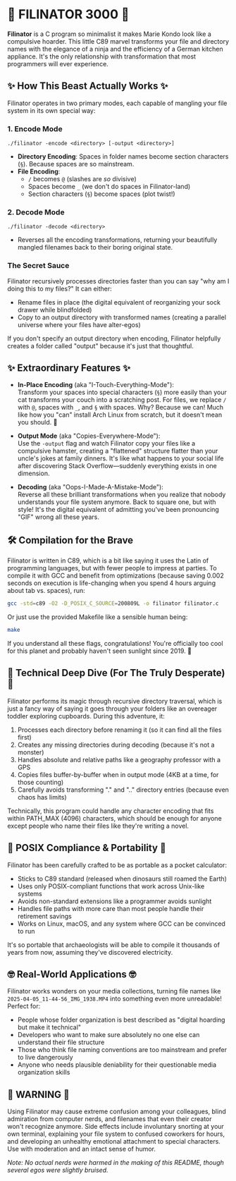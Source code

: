 # 🤖 FILINATOR 3000 🤖

**Filinator** is a C program so minimalist it makes Marie Kondo look like a compulsive hoarder. This little C89 marvel transforms your file and directory names with the elegance of a ninja and the efficiency of a German kitchen appliance. It's the only relationship with transformation that most programmers will ever experience.

## ✨ How This Beast Actually Works ✨

Filinator operates in two primary modes, each capable of mangling your file system in its own special way:

### 1. Encode Mode
```
./filinator -encode <directory> [-output <directory>]
```
- **Directory Encoding**: Spaces in folder names become section characters (`§`). Because spaces are so mainstream.
- **File Encoding**: 
  - `/` becomes `@` (slashes are *so* divisive)
  - Spaces become `_` (we don't do spaces in Filinator-land)
  - Section characters (`§`) become spaces (plot twist!)

### 2. Decode Mode
```
./filinator -decode <directory>
```
- Reverses all the encoding transformations, returning your beautifully mangled filenames back to their boring original state.

### The Secret Sauce

Filinator recursively processes directories faster than you can say "why am I doing this to my files?" It can either:
- Rename files in place (the digital equivalent of reorganizing your sock drawer while blindfolded)
- Copy to an output directory with transformed names (creating a parallel universe where your files have alter-egos)

If you don't specify an output directory when encoding, Filinator helpfully creates a folder called "output" because it's just that thoughtful.

## ✨ Extraordinary Features ✨

- **In-Place Encoding** (aka "I-Touch-Everything-Mode"):  
  Transform your spaces into special characters (`§`) more easily than your cat transforms your couch into a scratching post. For files, we replace `/` with `@`, spaces with `_`, and `§` with spaces. Why? Because we can! Much like how you "can" install Arch Linux from scratch, but it doesn't mean you should. 🎩

- **Output Mode** (aka "Copies-Everywhere-Mode"):  
  Use the `-output` flag and watch Filinator copy your files like a compulsive hamster, creating a "flattened" structure flatter than your uncle's jokes at family dinners. It's like what happens to your social life after discovering Stack Overflow—suddenly everything exists in one dimension.

- **Decoding** (aka "Oops-I-Made-A-Mistake-Mode"):  
  Reverse all these brilliant transformations when you realize that nobody understands your file system anymore. Back to square one, but with style! It's the digital equivalent of admitting you've been pronouncing "GIF" wrong all these years.

## 🛠️ Compilation for the Brave

Filinator is written in C89, which is a bit like saying it uses the Latin of programming languages, but with fewer people to impress at parties. To compile it with GCC and benefit from optimizations (because saving 0.002 seconds on execution is life-changing when you spend 4 hours arguing about tab vs. spaces), run:

```bash
gcc -std=c89 -O2 -D_POSIX_C_SOURCE=200809L -o filinator filinator.c
```

Or just use the provided Makefile like a sensible human being:

```bash
make
```

If you understand all these flags, congratulations! You're officially too cool for this planet and probably haven't seen sunlight since 2019. 🚀

## 🧠 Technical Deep Dive (For The Truly Desperate) 🧠

Filinator performs its magic through recursive directory traversal, which is just a fancy way of saying it goes through your folders like an overeager toddler exploring cupboards. During this adventure, it:

1. Processes each directory before renaming it (so it can find all the files first)
2. Creates any missing directories during decoding (because it's not a monster)
3. Handles absolute and relative paths like a geography professor with a GPS
4. Copies files buffer-by-buffer when in output mode (4KB at a time, for those counting)
5. Carefully avoids transforming "." and ".." directory entries (because even chaos has limits)

Technically, this program could handle any character encoding that fits within PATH_MAX (4096) characters, which should be enough for anyone except people who name their files like they're writing a novel.

## 💼 POSIX Compliance & Portability 💼

Filinator has been carefully crafted to be as portable as a pocket calculator:

- Sticks to C89 standard (released when dinosaurs still roamed the Earth)
- Uses only POSIX-compliant functions that work across Unix-like systems
- Avoids non-standard extensions like a programmer avoids sunlight
- Handles file paths with more care than most people handle their retirement savings
- Works on Linux, macOS, and any system where GCC can be convinced to run

It's so portable that archaeologists will be able to compile it thousands of years from now, assuming they've discovered electricity.

## 🤓 Real-World Applications 🤓

Filinator works wonders on your media collections, turning file names like `2025-04-05_11-44-56_IMG_1938.MP4` into something even more unreadable! Perfect for:

- People whose folder organization is best described as "digital hoarding but make it technical"
- Developers who want to make sure absolutely no one else can understand their file structure
- Those who think file naming conventions are too mainstream and prefer to live dangerously
- Anyone who needs plausible deniability for their questionable media organization skills

## 🚨 WARNING 🚨

Using Filinator may cause extreme confusion among your colleagues, blind admiration from computer nerds, and filenames that even their creator won't recognize anymore. Side effects include involuntary snorting at your own terminal, explaining your file system to confused coworkers for hours, and developing an unhealthy emotional attachment to special characters. Use with moderation and an intact sense of humor.

*Note: No actual nerds were harmed in the making of this README, though several egos were slightly bruised.*
